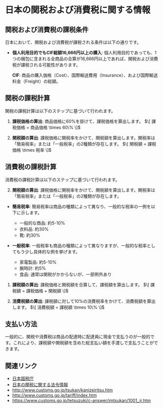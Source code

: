 # 日本の関税および消費税に関する情報

## 関税および消費税の課税条件

日本において、関税および消費税が課税される条件は以下の通りです。

- **個人利用目的でもCIF総額16,666円以上の購入**: 個人利用目的であっても、1つの梱包に含まれる全商品の合算が16,666円以上であれば、関税および消費税が課税される可能性があります。

   **CIF**: 商品の購入価格（Cost）、国際輸送費用（Insurance）、および国際輸送料金（Freight）の総額。

## 関税の課税計算

関税の課税計算は以下のステップに基づいて行われます。

1. **課税価格の算出**: 商品価格に60%を掛けて、課税価格を算出します。
   $\[ 課税価格 = 商品価格 \times 60\% \]$


2. **関税額の算出**: 課税価格に関税率をかけて、関税額を算出します。関税率は「簡易税率」または「一般税率」の2種類が存在します。
   $\[ 関税額 = 課税価格 \times 税率 \]$

## 消費税の課税計算

消費税の課税計算は以下のステップに基づいて行われます。

2. **関税額の算出**: 課税価格に関税率をかけて、関税額を算出します。関税率は「簡易税率」または「一般税率」の2種類が存在します。
- **簡易税率**:
簡易税率は商品の種類によって異なり、一般的な税率の一例を以下に示します。

   - 一般的な商品: 約5-10%
   - 衣料品: 約30%
   - 靴: 約30%

- **一般税率**:
一般税率も商品の種類によって異なりますが、一般的な税率としてもう少し具体的な例を挙げます。

   - 家電製品: 約5-10%
   - 腕時計: 約5%
   - 食品: 通常は関税がかからないが、一部例外あり

1. **課税額の算出**: 課税価格と関税額を合算して、課税額を算出します。
   $\[ 課税額 = 課税価格 + 関税額 \]$

2. **消費税額の算出**: 課税額に対して10%の消費税率をかけて、消費税額を算出します。
   $\[ 消費税額 = 課税額 \times 10\% \]$

## 支払い方法

一般的に、関税や消費税は商品の配達時に配達員に現金で支払うのが一般的です。これにより、課税額や関税額を含めた総支払い額を手渡しで支払うことができます。

## 関連リンク

- [日本国税庁](https://www.nta.go.jp/)
- [日本の関税に関する法令情報](https://elaws.e-gov.go.jp/search/elawsSearch/elaws_search/lsg0500/detail?lawId=325M50000200001)
- http://www.customs.go.jp/tsukan/kanizeiritsu.htm
- http://www.customs.go.jp/tariff/index.htm
- https://www.customs.go.jp/tetsuzuki/c-answer/imtsukan/1001_jr.htm